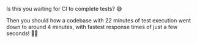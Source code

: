 Is this you waiting for CI to complete tests? 😅

Then you should how a codebase with 22 minutes of test execution went down to around 4 minutes, with fastest response times of just a few seconds! 🧵🚀